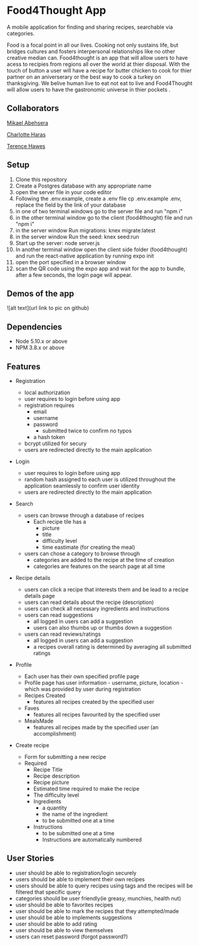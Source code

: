 # Food4Thought App

A mobile application for finding and sharing recipes, searchable via categories.


Food is a focal point in all our lives.  Cooking not only sustains life, but bridges cultures and fosters interpersonal relationships like no other creative median can. Food4thought  is an app that will allow users to have acess to recipies from regions  all over the world at thier disposal. With the touch of button a user will have a recipe for butter chicken to cook for thier partner on an aniverserary or the best way to cook a turkey on thanksgiving. We belive human live to eat not eat to live and Food4Thought will allow users to  have  the gastronomic universe in thier pockets .

## Collaborators

[Mikael Abehsera](https://github.com/MikaelAbehsera)

[Charlotte Haras](https://github.com/char55)

[Terence Hawes](https://github.com/Terence1991)

## Setup

1. Clone this repository
2. Create a Postgres database with any appropriate name
3. open the server file in your code editor
4. Following the .env.example, create a .env file cp .env.example .env, replace the field by the link of your database
5. in one of two terminal windows go to the server file and run "npm i"
6. in the other terminal window go to the client (food4thought) file and run "npm i"
7. in the server window Run migrations: knex migrate:latest
8. in the server window Run the seed: knex seed:run
9. Start up the server: node server.js
10. In another terminal window open the client side folder (food4thought) and run the react-native application by running expo init
11. open the port specified in a browser window 
12. scan the QR code using the expo app and wait for the app to bundle, after a few seconds, the login page will appear.

## Demos of the app

![alt text](url link to pic on github)


## Dependencies

- Node 5.10.x or above
- NPM 3.8.x or above

## Features

* Registration
  * local authorization 
  * user requires to login before using app
  * registration requires 
    * email
    * username
    * password 
      * submitted twice to confirm no typos
    * a hash token
  * bcrypt utilized for secury
  * users are redirected directly to the main application

* Login
  * user requires to login before using app
  * random hash assigned to each user is utilized throughout the application seamlessly to confirm user identity
  * users are redirected directly to the main application

* Search
  * users can browse through a database of recipes
    * Each recipe tile has a 
      * picture
      * title
      * difficulty level
      * time eastimate (for creating the meal)
  * users can chose a category to browse through
    * categories are added to the recipe at the time of creation
    * categories are features on the search page at all time

* Recipe details
  * users can click a recipe that interests them and be lead to a recipe details page
  * users can read details about the recipe (description)
  * users can check all necessary ingredients and instructions
  * users can read suggestions 
    * all logged in users can add a suggestion
    * users can also thumbs up or thumbs down a suggestion
  * users can read reviews/ratings 
    * all logged in users can add a suggestion
    * a recipes overall rating is determined by averaging all submitted ratings

* Profile
  * Each user has their own specified profile page
  * Profile page has user information - username, picture, location - which was provided by user during registration
  * Recipes Created
    * features all recipes created by the specified user
  * Faves
    * features all recipes favourited by the specified user
  * MealsMade
    * features all recipes made by the specified user (an accomplishment)

* Create recipe
  * Form for submitting a new recipe
  * Required
    * Recipe Title
    * Recipe description
    * Recipe picture
    * Estimated time required to make the recipe
    * The difficulty level
    * Ingredients
      * a quantity 
      * the name of the ingredient
      * to be submitted one at a time
    * Instructions
      * to be submitted one at a time
      * Instructions are automatically numbered
      
  


## User Stories

* user  should be able to registration/login securely
* users should be able to implement their own recipes 
* users should be able to query recipes using tags  and the recipes will be filtered that specific query
* categories should be user friendly(ie greasy, munchies, health nut)
* user should be able to favorites recipes
* user should be able to mark the recipes that they attempted/made 
* user should be able to implements suggestions
* user should be able to add rating
* user should be able to view themselves 
* users can reset password (forgot password?)